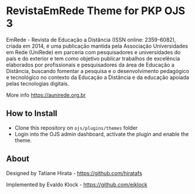 # RevistaEmRede Theme for PKP OJS 3

EmRede - Revista de Educação a Distância (ISSN online: 2359-6082), criada em 2014, é uma publicação mantida pela Associação Universidades em Rede (UniRede) em parceria com pesquisadores e universidades do país e do exterior e tem como objetivo publicar trabalhos de excelência elaborados por profissionais e pesquisadores da área de Educação a Distância, buscando fomentar a pesquisa e o desenvolvimento pedagógico e tecnológico no contexto da Educação a Distância e da educação apoiada pelas tecnologias digitais.

More info https://aunirede.org.br

## How to Install

-   Clone this repository on `ojs/plugins/themes` folder
-   Login into the OJS admin dashboard, activate the plugin and enable the theme.

## About

Designed by Tatiane Hirata - https://github.com/hiratafs

Implemented by Evaldo Klock - https://github.com/ejklock
